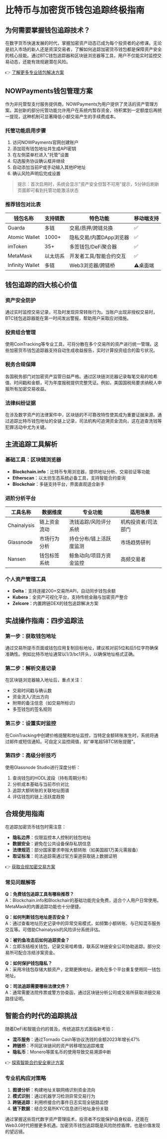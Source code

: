 # 比特币与加密货币钱包追踪终极指南

## 为何需要掌握钱包追踪技术？

在数字货币快速发展的时代，掌握加密资产动态已成为每个投资者的必修课。无论是初入市场的新人还是资深交易者，了解如何追踪加密货币钱包都是保障资产安全的核心技能。通过BTC钱包追踪器和区块链浏览器等工具，用户不仅能实时监控交易动态，还能有效规避潜在风险。

👉 [了解更多专业钱包解决方案](https://bit.ly/okx_welcome)

## NOWPayments钱包管理方案

作为非托管型支付服务提供商，NOWPayments为用户提供了灵活的资产管理方案。其创新的部分托管功能允许用户在系统内暂存资金，待积累到一定额度后再统一提现，这种机制可显著降低小额交易产生的手续费成本。

### 托管功能启用步骤
1. 访问NOWPayments官网创建账户
2. 添加现有钱包地址并生成API密钥
3. 在左侧菜单栏进入"托管"设置
4. 勾选服务协议确认框并继续
5. 自动添加当前IP或手动输入其他IP地址
6. 确认风险声明后完成设置

> 提示：首次启用时，系统会显示"资产安全但暂不可用"提示，5分钟后刷新页面即可看到托管功能激活状态

### 推荐钱包对比表
| 钱包名称       | 支持链数 | 特色功能                  | 移动端支持 |
|----------------|----------|---------------------------|------------|
| Guarda         | 多链     | 交易/质押/跨链兑换        | ✅         |
| Atomic Wallet  | 1000+    | 隐私交易/内置DApp浏览器   | ✅         |
| imToken        | 35+      | 多签钱包/DeFi聚合器       | ✅         |
| MetaMask       | 以太坊系 | 开发者工具/智能合约交互   | ✅         |
| Infinity Wallet| 多链     | Web3浏览器/跨链桥         | ⚠️桌面端   |

## 钱包追踪的四大核心价值

### 资产安全防护
通过实时监控交易记录，可及时发现异常转账行为。当账户出现非授权交易时，BTC钱包追踪器能在第一时间发出警报，帮助用户采取应对措施。

### 投资组合管理
使用CoinTracking等专业工具，可将分散在多个交易所的资产进行统一管理。这些加密货币钱包追踪器支持自动生成收益报告，实时计算投资组合的盈亏状况。

### 税务合规保障
各国税务部门对加密资产监管日益严格。通过区块链浏览器记录每笔交易的哈希值、时间戳和金额，可为年度报税提供完整凭证。例如，美国国税局要求纳税人申报所有加密交易收益。

### 法律纠纷证据
在涉及数字资产的法律案件中，区块链的不可篡改特性使其成为重要证据来源。通过追踪比特币钱包地址的全链上记录，司法机构可追溯资金流向，这在追查洗钱等犯罪活动中尤为关键。

## 主流追踪工具解析

### 基础工具：区块链浏览器
- **Blockchain.info**：比特币专用浏览器，提供地址分析、交易验证等功能
- **Etherscan**：以太坊生态系统必备工具，支持智能合约查询
- **Blockchair**：多链支持平台，界面直观适合新手

### 进阶分析平台
| 工具名称   | 数据维度       | 专业功能                  | 适用场景               |
|------------|----------------|---------------------------|------------------------|
| Chainalysis| 链上资金流动   | 洗钱追踪/风险评分系统     | 机构投资者/司法部门    |
| Glassnode   | 市场行为分析   | 持仓分布/链上活跃度监测   | 市场趋势研判           |
| Nansen     | 钱包标签系统   | 鲸鱼动向/项目方资金监控   | 高频交易者             |

### 个人资产管理工具
- **Delta**：支持连接200+交易所API，自动同步钱包余额
- **Kubera**：全资产可视化平台，支持传统金融与加密资产整合
- **Zelcore**：内置跨链DEX的钱包追踪解决方案

## 实战操作指南：四步追踪法

### 第一步：获取钱包地址
通过交易所提币页面或钱包应用复制目标地址，建议核对前5位和后5位字符确保准确性。例如比特币地址通常以1/3/bc1开头，以确保地址格式正确。

### 第二步：解析交易记录
在区块链浏览器输入地址后，重点关注：
- 交易时间戳与确认数
- 资金流入/流出方向
- 附带的备注信息（如交易所标识）
- 多签钱包的签名规则

### 第三步：设置实时监控
在CoinTracking中创建价格提醒和地址监控，当特定金额转账发生时，系统将通过邮件或短信通知。可自定义监控阈值，如"单笔超5BTC转账提醒"。

### 第四步：高级分析技巧
使用Glassnode Studio进行深度分析：
1. 查询钱包的HODL波段（持有周期分布）
2. 分析成本基础与当前市价对比
3. 追踪大额转账的关联地址图谱
4. 评估钱包的链上活跃度趋势

## 合规使用指南

在追踪加密货币钱包时需注意：
- **隐私边界**：仅限监控本人控制的钱包地址
- **数据安全**：避免在公共设备保存私钥信息
- **法律规范**：部分国家要求申报大额转账（如美国超1万美元需报备）
- **取证标准**：司法追踪需通过官方渠道获取链上数据证明

👉 [获取合规加密交易方案](https://bit.ly/okx_welcome)

### 常见问题解答
**Q：免费钱包追踪工具有哪些推荐？**  
A：Blockchain.info和Blockchair的基础功能完全免费，适合个人用户日常使用。MetaMask的内置追踪功能也十分便捷。

**Q：如何判断钱包地址是否安全？**  
A：通过查看地址历史记录中的异常交易模式，如频繁小额转账、与已知混币服务交互等。可借助Chainalysis的风险评分系统评估。

**Q：被钓鱼攻击后如何追踪资金？**  
A：立即冻结相关钱包，记录交易哈希值，联系区块链安全公司协助追踪。部分交易所可配合冻结涉案资金。

**Q：如何保护钱包隐私？**  
A：采用冷钱包存储大额资产，定期更换地址，避免在多个平台重复使用同一钱包地址。

**Q：司法追踪需要哪些法律文件？**  
A：通常需要法院传票或警方协查函，通过区块链分析公司或交易所获取详细交易路径证明。

## 智能合约时代的追踪挑战

随着DeFi和智能合约的普及，传统追踪方式面临新考验：
- **混币服务**：通过Tornado Cash等协议洗钱的金额2023年增长47%
- **跨链桥**：不同区块链间的资产转移增加追踪难度
- **隐私币**：Monero等匿名币的使用导致交易溯源中断

👉 [探索智能合约安全审计方案](https://bit.ly/okx_welcome)

### 专业机构应对策略
1. **图谱分析**：构建地址关联网络识别资金流向
2. **模式识别**：通过机器学习检测异常交易行为
3. **跨链追踪**：利用桥接合约事件日志实现全链路监控
4. **链下数据**：结合交易所KYC信息进行地址身份关联

通过掌握这些现代数字资产管理技术，投资者不仅能保护自身权益，还能在Web3.0时代把握更多机遇。加密货币钱包追踪既是风险防控盾牌，也是价值发现的望远镜。